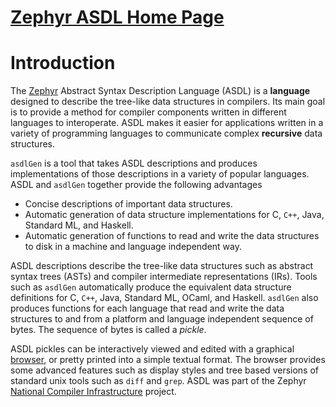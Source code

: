 # [Zephyr ASDL Home Page](http://asdl.sourceforge.net/)

# Introduction

The [Zephyr](http://www.cs.virginia.edu/zephyr) Abstract Syntax Description Language (ASDL) is a **language** designed to describe the tree-like data structures in compilers. Its main goal is to provide a method for compiler components written in different languages to interoperate.  ASDL makes it easier for applications written in a variety of programming languages to communicate complex **recursive** data structures.

`asdlGen` is a tool that takes ASDL descriptions and produces implementations of those descriptions in a variety of popular languages. ASDL and `asdlGen` together provide the following advantages

- Concise descriptions of important data structures.
- Automatic generation of data structure implementations for C, `C++`, Java, Standard ML, and Haskell.
- Automatic generation of functions to read and write the data structures to disk in a machine and language independent way.

ASDL descriptions describe the tree-like data structures such as abstract syntax trees (ASTs) and compiler intermediate representations (IRs). Tools such as `asdlGen` automatically produce the equivalent data structure definitions for C, `C++`, Java, Standard ML, OCaml, and Haskell. `asdlGen` also produces functions for each language that read and write the data structures to and from a platform and language independent sequence of bytes. The sequence of bytes is called a *pickle*.

ASDL pickles can be interactively viewed and edited with a graphical [browser](http://www.cs.princeton.edu/zephyr/browser), or pretty printed into a simple textual format. The browser provides some advanced features such as display styles and tree based versions of standard unix tools such as `diff` and `grep`. ASDL was part of the Zephyr [National Compiler Infrastructure](http://www.cs.virginia.edu/nci) project.